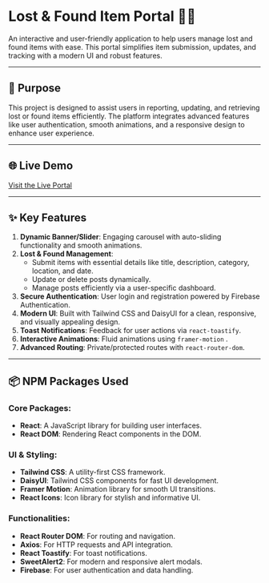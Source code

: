 # Lost & Found Item Portal 🕵️‍♂️

An interactive and user-friendly application to help users manage lost and found items with ease. This portal simplifies item submission, updates, and tracking with a modern UI and robust features.

---


## 🚀 **Purpose**  
This project is designed to assist users in reporting, updating, and retrieving lost or found items efficiently. The platform integrates advanced features like user authentication, smooth animations, and a responsive design to enhance user experience.

---

## 🌐 **Live Demo**  
[Visit the Live Portal](https://findlostitem-1ef05.web.app)

---

## ✨ **Key Features**
1. **Dynamic Banner/Slider**: Engaging carousel with auto-sliding functionality and smooth animations.
2. **Lost & Found Management**:  
   - Submit items with essential details like title, description, category, location, and date.
   - Update or delete posts dynamically.  
   - Manage posts efficiently via a user-specific dashboard.  
3. **Secure Authentication**: User login and registration powered by Firebase Authentication.  
4. **Modern UI**: Built with Tailwind CSS and DaisyUI for a clean, responsive, and visually appealing design.    
5. **Toast Notifications**: Feedback for user actions via `react-toastify`.  
6. **Interactive Animations**: Fluid animations using `framer-motion` .
8. **Advanced Routing**: Private/protected routes with `react-router-dom`.

---

## 📦 **NPM Packages Used**

### **Core Packages**:
- **React**: A JavaScript library for building user interfaces.
- **React DOM**: Rendering React components in the DOM.

### **UI & Styling**:
- **Tailwind CSS**: A utility-first CSS framework.
- **DaisyUI**: Tailwind CSS components for fast UI development.
- **Framer Motion**: Animation library for smooth UI transitions.
- **React Icons**: Icon library for stylish and informative UI.

### **Functionalities**:
- **React Router DOM**: For routing and navigation.
- **Axios**: For HTTP requests and API integration.
- **React Toastify**: For toast notifications.
- **SweetAlert2**: For modern and responsive alert modals.
- **Firebase**: For user authentication and data handling.




